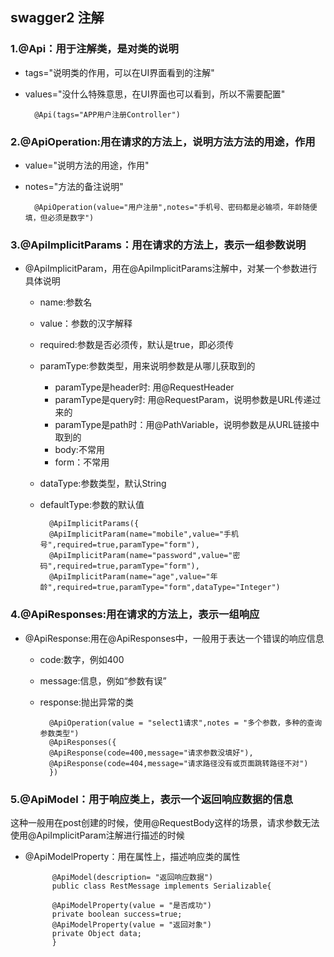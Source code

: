 ## swagger2 注解

### 1.@Api：用于注解类，是对类的说明
- tags="说明类的作用，可以在UI界面看到的注解"
- values="没什么特殊意思，在UI界面也可以看到，所以不需要配置"

		@Api(tags="APP用户注册Controller")
### 2.@ApiOperation:用在请求的方法上，说明方法方法的用途，作用
- value="说明方法的用途，作用"
- notes="方法的备注说明"
	
		@ApiOperation(value="用户注册",notes="手机号、密码都是必输项，年龄随便填，但必须是数字")

### 3.@ApiImplicitParams：用在请求的方法上，表示一组参数说明

-  @ApiImplicitParam，用在@ApiImplicitParams注解中，对某一个参数进行具体说明

	- name:参数名
	- value：参数的汉字解释
	- required:参数是否必须传，默认是true，即必须传
	- paramType:参数类型，用来说明参数是从哪儿获取到的

		- paramType是header时: 用@RequestHeader
		- paramType是query时: 用@RequestParam，说明参数是URL传递过来的
		- paramType是path时：用@PathVariable，说明参数是从URL链接中取到的
		- body:不常用
		- form：不常用
	- dataType:参数类型，默认String
	- defaultType:参数的默认值

		
			@ApiImplicitParams({
    		@ApiImplicitParam(name="mobile",value="手机号",required=true,paramType="form"),
    		@ApiImplicitParam(name="password",value="密码",required=true,paramType="form"),
    		@ApiImplicitParam(name="age",value="年龄",required=true,paramType="form",dataType="Integer")

### 4.@ApiResponses:用在请求的方法上，表示一组响应

- @ApiResponse:用在@ApiResponses中，一般用于表达一个错误的响应信息
		
	- code:数字，例如400
	- message:信息，例如“参数有误”
	- response:抛出异常的类

		
			@ApiOperation(value = "select1请求",notes = "多个参数，多种的查询参数类型")
			@ApiResponses({
    		@ApiResponse(code=400,message="请求参数没填好"),
    		@ApiResponse(code=404,message="请求路径没有或页面跳转路径不对")
			})
 

### 5.@ApiModel：用于响应类上，表示一个返回响应数据的信息
这种一般用在post创建的时候，使用@RequestBody这样的场景，请求参数无法使用@ApiImplicitParam注解进行描述的时候

- @ApiModelProperty：用在属性上，描述响应类的属性

			@ApiModel(description= "返回响应数据")
			public class RestMessage implements Serializable{
 
    		@ApiModelProperty(value = "是否成功")
    		private boolean success=true;
    		@ApiModelProperty(value = "返回对象")
    		private Object data;
			}